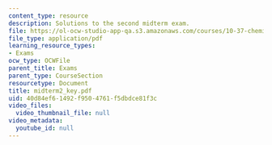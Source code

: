 ```yaml
---
content_type: resource
description: Solutions to the second midterm exam.
file: https://ol-ocw-studio-app-qa.s3.amazonaws.com/courses/10-37-chemical-and-biological-reaction-engineering-spring-2007/40d84ef61492f9504761f5dbdce81f3c_midterm2_key.pdf
file_type: application/pdf
learning_resource_types:
- Exams
ocw_type: OCWFile
parent_title: Exams
parent_type: CourseSection
resourcetype: Document
title: midterm2_key.pdf
uid: 40d84ef6-1492-f950-4761-f5dbdce81f3c
video_files:
  video_thumbnail_file: null
video_metadata:
  youtube_id: null
---
```

